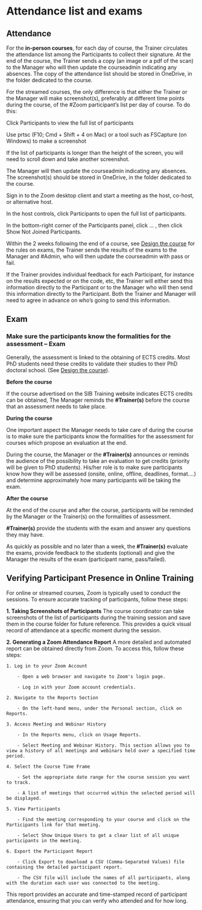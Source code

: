 # Attendance list and exams 

## Attendance 

For the **in-person courses**, for each day of course, the Trainer circulates the attendance list among the Participants to collect their signature. At the end of the course, the Trainer sends a copy (an image or a pdf of the scan) to the Manager who will then update the courseadmin indicating any absences. The copy of the attendance list should be stored in OneDrive, in the folder dedicated to the course.  

For the streamed courses, the only difference is that either the Trainer or the Manager will make screenshot(s), preferably at different time points during the course, of the #Zoom participant’s list per day of course. To do this: 

Click Participants to view the full list of participants 

Use prtsc (F10; Cmd + Shift + 4 on Mac) or a tool such as FSCapture (on Windows) to make a screenshot 

If the list of participants is longer than the height of the screen, you will need to scroll down and take another screenshot. 

The Manager will then update the courseadmin indicating any absences. The screenshot(s) should be stored in OneDrive, in the folder dedicated to the course. 

 

 

Sign in to the Zoom desktop client and start a meeting as the host, co-host, or alternative host. 

In the host controls, click Participants to open the full list of participants. 

In the bottom-right corner of the Participants panel, click  … , then click Show Not Joined Participants.  
 

Within the 2 weeks following the end of a course, see [Design the course](https://sib-training.gitlab.io/sib-training-cookbook/procedure/design_course/) for the rules on exams, the Trainer sends the results of the exams to the Manager and #Admin, who will then update the courseadmin with pass or fail.  

 

 

If the Trainer provides individual feedback for each Participant, for instance on the results expected or on the code, etc, the Trainer will either send this information directly to the Participant or to the Manager who will then send this information directly to the Participant. Both the Trainer and Manager will need to agree in advance on who’s going to send this information.  

## Exam

### Make sure the participants know the formalities for the assessment – Exam 

Generally, the assessment is linked to the obtaining of ECTS credits. Most PhD students need these credits to validate their studies to their PhD doctoral school. (See [Design the course](https://sib-training.gitlab.io/sib-training-cookbook/procedure/design_course/)).

**Before the course**

If the course advertised on the SIB Training website indicates ECTS credits can be obtained, The Manager reminds the **#Trainer(s)** before the course that an assessment needs to take place. 

**During the course**

One important aspect the Manager needs to take care of during the course is to make sure the participants know the formalities for the assessment for courses which propose an evaluation at the end.  

During the course, the Manager or the **#Trainer(s)** announces or reminds the audience of the possibility to take an evaluation to get credits (priority will be given to PhD students). His/her role is to make sure participants know how they will be assessed (onsite, online, offline, deadlines, format....) and determine approximately how many participants will be taking the exam. 

**After the course**

At the end of the course and after the course, participants will be reminded by the Manager or the Trainer(s) on the formalities of assessment.  

**#Trainer(s)** provide the students with the exam and answer any questions they may have. 

As quickly as possible and no later than a week, the **#Trainer(s)** evaluate the exams, provide feedback to the students (optional) and give the Manager the results of the exam (participant name, pass/failed). 


## Verifying Participant Presence in Online Training
For online or streamed courses, Zoom is typically used to conduct the sessions. To ensure accurate tracking of participants, follow these steps:

**1. Taking Screenshots of Participants**
The course coordinator can take screenshots of the list of participants during the training session and save them in the course folder for future reference. This provides a quick visual record of attendance at a specific moment during the session.

**2. Generating a Zoom Attendance Report**
A more detailed and automated report can be obtained directly from Zoom. To access this, follow these steps:

    1. Log in to your Zoom Account

        - Open a web browser and navigate to Zoom's login page.

        - Log in with your Zoom account credentials.

    2. Navigate to the Reports Section

        - On the left-hand menu, under the Personal section, click on Reports.

    3. Access Meeting and Webinar History

        - In the Reports menu, click on Usage Reports.

        - Select Meeting and Webinar History. This section allows you to view a history of all meetings and webinars held over a specified time period.

    4. Select the Course Time Frame

        - Set the appropriate date range for the course session you want to track.

        - A list of meetings that occurred within the selected period will be displayed.

    5. View Participants

        - Find the meeting corresponding to your course and click on the Participants link for that meeting.

        - Select Show Unique Users to get a clear list of all unique participants in the meeting.

    6. Export the Participant Report

        - Click Export to download a CSV (Comma-Separated Values) file containing the detailed participant report.

        - The CSV file will include the names of all participants, along with the duration each user was connected to the meeting.

This report provides an accurate and time-stamped record of participant attendance, ensuring that you can verify who attended and for how long.